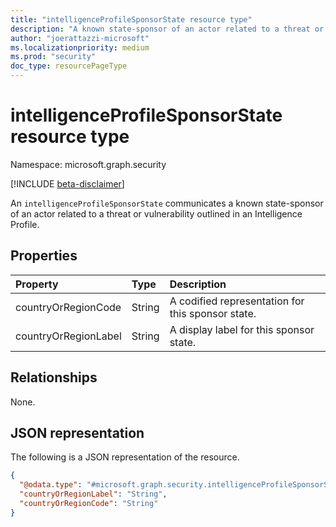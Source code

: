 ```yaml
---
title: "intelligenceProfileSponsorState resource type"
description: "A known state-sponsor of an actor related to a threat or vulnerability outlined in an Intelligence Profile"
author: "joerattazzi-microsoft"
ms.localizationpriority: medium
ms.prod: "security"
doc_type: resourcePageType
---
```


# intelligenceProfileSponsorState resource type

Namespace: microsoft.graph.security

[!INCLUDE [beta-disclaimer](../../includes/beta-disclaimer.md)]

An `intelligenceProfileSponsorState` communicates a known state-sponsor of an actor related to a threat or vulnerability outlined in an Intelligence Profile.

## Properties
|Property|Type|Description|
|:---|:---|:---|
|countryOrRegionCode|String|A codified representation for this sponsor state.|
|countryOrRegionLabel|String|A display label for this sponsor state.|

## Relationships
None.

## JSON representation
The following is a JSON representation of the resource.
<!-- {
  "blockType": "resource",
  "@odata.type": "microsoft.graph.security.intelligenceProfileSponsorState"
}
-->
``` json
{
  "@odata.type": "#microsoft.graph.security.intelligenceProfileSponsorState",
  "countryOrRegionLabel": "String",
  "countryOrRegionCode": "String"
}
```

